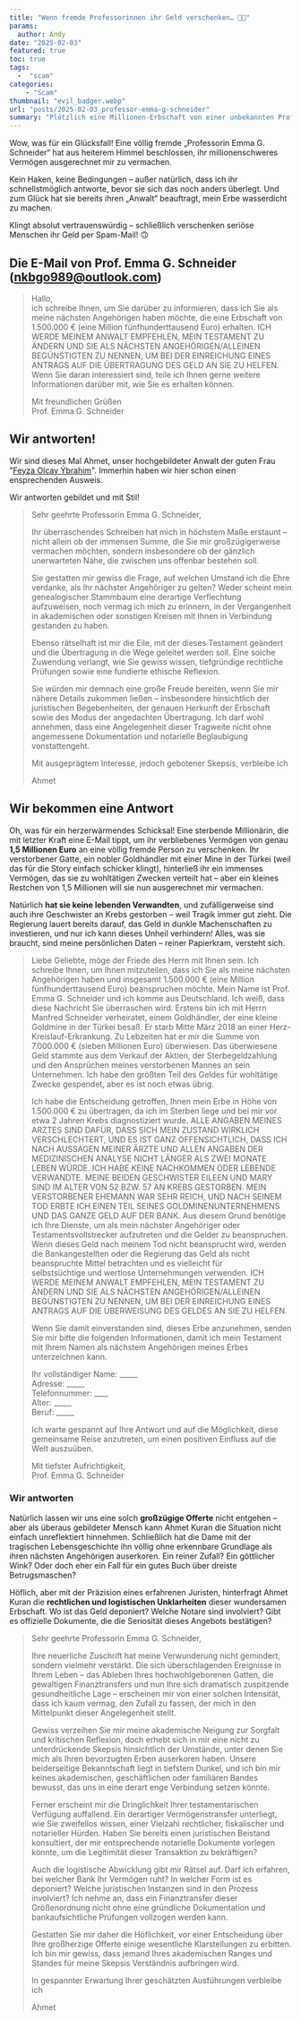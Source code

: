 ```yaml
---
title: "Wenn fremde Professorinnen ihr Geld verschenken… 🧑‍🏫"
params:
  author: Andy
date: "2025-02-03"
featured: true
toc: true
tags: 
  -  "scam"
categories:
    - "Scam"
thumbnail: "evil_badger.webp"
url: "posts/2025-02-03_professor-emma-g-schneider"
summary: "Plötzlich eine Millionen-Erbschaft von einer unbekannten Professorin?"
---
```


Wow, was für ein Glücksfall! Eine völlig fremde „Professorin Emma G. Schneider“ hat aus heiterem Himmel beschlossen, ihr millionenschweres Vermögen ausgerechnet mir zu vermachen. 

Kein Haken, keine Bedingungen – außer natürlich, dass ich ihr schnellstmöglich antworte, bevor sie sich das noch anders überlegt. Und zum Glück hat sie bereits ihren „Anwalt“ beauftragt, mein Erbe wasserdicht zu machen. 


Klingt absolut vertrauenswürdig – schließlich verschenken seriöse Menschen ihr Geld per Spam-Mail! 🙃

## Die E-Mail von Prof. Emma G. Schneider (nkbgo989@outlook.com)

> Hallo,  
> ich schreibe Ihnen, um Sie darüber zu informieren, dass ich Sie als meine nächsten Angehörigen haben möchte, die eine Erbschaft von 1.500.000 € (eine Million fünfhunderttausend Euro) erhalten. ICH WERDE MEINEM ANWALT EMPFEHLEN, MEIN TESTAMENT ZU ÄNDERN UND SIE ALS NÄCHSTEN ANGEHÖRIGEN/ALLEINEN BEGÜNSTIGTEN ZU NENNEN, UM BEI DER EINREICHUNG EINES ANTRAGS AUF DIE ÜBERTRAGUNG DES GELD AN SIE ZU HELFEN. Wenn Sie daran interessiert sind, teile ich Ihnen gerne weitere Informationen darüber mit, wie Sie es erhalten können.  
>   
> Mit freundlichen Grüßen  
> Prof. Emma G. Schneider  


## Wir antworten! 

Wir sind dieses Mal Ahmet, unser hochgebildeter Anwalt der guten Frau "[Feyza Olcay Ýbrahim](/posts/2024-12-25_turkish_sick_woman/#anwaltsausweis-und-webseite)". Immerhin haben wir hier schon einen ensprechenden Ausweis.

Wir antworten gebildet und mit Stil!

> Sehr geehrte Professorin Emma G. Schneider,    
>   
> Ihr überraschendes Schreiben hat mich in höchstem Maße erstaunt – nicht allein ob der immensen Summe, die Sie mir großzügigerweise vermachen möchten, sondern insbesondere ob der gänzlich unerwarteten Nähe, die zwischen uns offenbar bestehen soll.    
>   
> Sie gestatten mir gewiss die Frage, auf welchen Umstand ich die Ehre verdanke, als Ihr nächster Angehöriger zu gelten? Weder scheint mein genealogischer Stammbaum eine derartige Verflechtung aufzuweisen, noch vermag ich mich zu erinnern, in der Vergangenheit in akademischen oder sonstigen Kreisen mit Ihnen in Verbindung gestanden zu haben.    
>   
> Ebenso rätselhaft ist mir die Eile, mit der dieses Testament geändert und die Übertragung in die Wege geleitet werden soll. Eine solche Zuwendung verlangt, wie Sie gewiss wissen, tiefgründige rechtliche Prüfungen sowie eine fundierte ethische Reflexion.    
>   
> Sie würden mir demnach eine große Freude bereiten, wenn Sie mir nähere Details zukommen ließen – insbesondere hinsichtlich der juristischen Begebenheiten, der genauen Herkunft der Erbschaft sowie des Modus der angedachten Übertragung. Ich darf wohl annehmen, dass eine Angelegenheit dieser Tragweite nicht ohne angemessene Dokumentation und notarielle Beglaubigung vonstattengeht.    
>   
> Mit ausgeprägtem Interesse, jedoch gebotener Skepsis, verbleibe ich    
>   
> Ahmet  

## Wir bekommen eine Antwort  

Oh, was für ein herzerwärmendes Schicksal! Eine sterbende Millionärin, die mit letzter Kraft eine E-Mail tippt, um ihr verbliebenes Vermögen von genau **1,5 Millionen Euro** an eine völlig fremde Person zu verschenken. Ihr verstorbener Gatte, ein nobler Goldhändler mit einer Mine in der Türkei (weil das für die Story einfach schicker klingt), hinterließ ihr ein immenses Vermögen, das sie zu wohltätigen Zwecken verteilt hat – aber ein kleines Restchen von 1,5 Millionen will sie nun ausgerechnet mir vermachen.  

Natürlich **hat sie keine lebenden Verwandten**, und zufälligerweise sind auch ihre Geschwister an Krebs gestorben – weil Tragik immer gut zieht. Die Regierung lauert bereits darauf, das Geld in dunkle Machenschaften zu investieren, und nur ich kann dieses Unheil verhindern! Alles, was sie braucht, sind meine persönlichen Daten – reiner Papierkram, versteht sich. 

> Liebe Geliebte, möge der Friede des Herrn mit Ihnen sein. Ich schreibe Ihnen, um Ihnen mitzuteilen, dass ich Sie als meine nächsten Angehörigen haben und insgesamt 1.500.000 € (eine Million fünfhunderttausend Euro) beanspruchen möchte. Mein Name ist Prof. Emma G. Schneider und ich komme aus Deutschland. Ich weiß, dass diese Nachricht Sie überraschen wird. Erstens bin ich mit Herrn Manfred Schneider verheiratet, einem Goldhändler, der eine kleine Goldmine in der Türkei besaß. Er starb Mitte März 2018 an einer Herz-Kreislauf-Erkrankung. Zu Lebzeiten hat er mir die Summe von 7.000.000 € (sieben Millionen Euro) überwiesen. Das überwiesene Geld stammte aus dem Verkauf der Aktien, der Sterbegeldzahlung und den Ansprüchen meines verstorbenen Mannes an sein Unternehmen. Ich habe den größten Teil des Geldes für wohltätige Zwecke gespendet, aber es ist noch etwas übrig.  
>   
> Ich habe die Entscheidung getroffen, Ihnen mein Erbe in Höhe von 1.500.000 € zu übertragen, da ich im Sterben liege und bei mir vor etwa 2 Jahren Krebs diagnostiziert wurde. ALLE ANGABEN MEINES ARZTES SIND DAFÜR, DASS SICH MEIN ZUSTAND WIRKLICH VERSCHLECHTERT, UND ES IST GANZ OFFENSICHTLICH, DASS ICH NACH AUSSAGEN MEINER ÄRZTE UND ALLEN ANGABEN DER MEDIZINISCHEN ANALYSE NICHT LÄNGER ALS ZWEI MONATE LEBEN WÜRDE. ICH HABE KEINE NACHKOMMEN ODER LEBENDE VERWANDTE. MEINE BEIDEN GESCHWISTER EILEEN UND MARY SIND IM ALTER VON 52 BZW. 57 AN KREBS GESTORBEN. MEIN VERSTORBENER EHEMANN WAR SEHR REICH, UND NACH SEINEM TOD ERBTE ICH EINEN TEIL SEINES GOLDMINENUNTERNEHMENS UND DAS GANZE GELD AUF DER BANK. Aus diesem Grund benötige ich Ihre Dienste, um als mein nächster Angehöriger oder Testamentsvollstrecker aufzutreten und die Gelder zu beanspruchen. Wenn dieses Geld nach meinem Tod nicht beansprucht wird, werden die Bankangestellten oder die Regierung das Geld als nicht beanspruchte Mittel betrachten und es vielleicht für   
> selbstsüchtige und wertlose Unternehmungen verwenden. ICH WERDE MEINEM ANWALT EMPFEHLEN, MEIN TESTAMENT ZU ÄNDERN UND SIE ALS NÄCHSTEN ANGEHÖRIGEN/ALLEINEN BEGÜNSTIGTEN ZU NENNEN, UM BEI DER EINREICHUNG EINES ANTRAGS AUF DIE ÜBERWEISUNG DES GELDES AN SIE ZU HELFEN.  
>   
> Wenn Sie damit einverstanden sind, dieses Erbe anzunehmen, senden Sie mir bitte die folgenden Informationen, damit ich mein Testament mit Ihrem Namen als nächstem Angehörigen meines Erbes unterzeichnen kann.  
>   
> Ihr vollständiger Name: _____  
> Adresse: _____  
> Telefonnummer: ____  
> Alter: _____  
> Beruf: _____  
>   
> Ich warte gespannt auf Ihre Antwort und auf die Möglichkeit, diese gemeinsame Reise anzutreten, um einen positiven Einfluss auf die Welt auszuüben.  
>   
> Mit tiefster Aufrichtigkeit,  
> Prof. Emma G. Schneider  

### Wir antworten  

Natürlich lassen wir uns eine solch **großzügige Offerte** nicht entgehen – aber als überaus gebildeter Mensch kann Ahmet Kuran die Situation nicht einfach unreflektiert hinnehmen. Schließlich hat die Dame mit der tragischen Lebensgeschichte ihn völlig ohne erkennbare Grundlage als ihren nächsten Angehörigen auserkoren. Ein reiner Zufall? Ein göttlicher Wink? Oder doch eher ein Fall für ein gutes Buch über dreiste Betrugsmaschen?  

Höflich, aber mit der Präzision eines erfahrenen Juristen, hinterfragt Ahmet Kuran die **rechtlichen und logistischen Unklarheiten** dieser wundersamen Erbschaft. Wo ist das Geld deponiert? Welche Notare sind involviert? Gibt es offizielle Dokumente, die die Seriosität dieses Angebots bestätigen?  

> Sehr geehrte Professorin Emma G. Schneider,    
>   
> Ihre neuerliche Zuschrift hat meine Verwunderung nicht gemindert, sondern vielmehr verstärkt. Die sich überschlagenden Ereignisse in Ihrem Leben – das Ableben Ihres hochwohlgeborenen Gatten, die gewaltigen Finanztransfers und nun Ihre sich dramatisch zuspitzende gesundheitliche Lage – erscheinen mir von einer solchen Intensität, dass ich kaum vermag, den Zufall zu fassen, der mich in den Mittelpunkt dieser Angelegenheit stellt.    
>   
> Gewiss verzeihen Sie mir meine akademische Neigung zur Sorgfalt und kritischen Reflexion, doch erhebt sich in mir eine nicht zu unterdrückende Skepsis hinsichtlich der Umstände, unter denen Sie mich als Ihren bevorzugten Erben auserkoren haben. Unsere beiderseitige Bekanntschaft liegt in tiefstem Dunkel, und ich bin mir keines akademischen, geschäftlichen oder familiären Bandes bewusst, das uns in eine derart enge Verbindung setzen könnte.    
>   
> Ferner erscheint mir die Dringlichkeit Ihrer testamentarischen Verfügung auffallend. Ein derartiger Vermögenstransfer unterliegt, wie Sie zweifellos wissen, einer Vielzahl rechtlicher, fiskalischer und notarieller Hürden. Haben Sie bereits einen juristischen Beistand konsultiert, der mir entsprechende notarielle Dokumente vorlegen könnte, um die Legitimität dieser Transaktion zu bekräftigen?    
>   
> Auch die logistische Abwicklung gibt mir Rätsel auf. Darf ich erfahren, bei welcher Bank Ihr Vermögen ruht? In welcher Form ist es deponiert? Welche juristischen Instanzen sind in den Prozess involviert? Ich nehme an, dass ein Finanztransfer dieser Größenordnung nicht ohne eine gründliche Dokumentation und bankaufsichtliche Prüfungen vollzogen werden kann.    
>   
> Gestatten Sie mir daher die Höflichkeit, vor einer Entscheidung über Ihre großherzige Offerte einige wesentliche Klarstellungen zu erbitten. Ich bin mir gewiss, dass jemand Ihres akademischen Ranges und Standes für meine Skepsis Verständnis aufbringen wird.    
>   
> In gespannter Erwartung Ihrer geschätzten Ausführungen verbleibe ich    
>   
> Ahmet  

